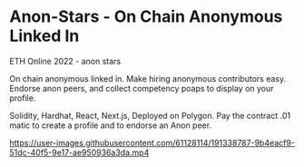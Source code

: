 # Anon-Stars - On Chain Anonymous Linked In 
ETH Online 2022 - anon stars

On chain anonymous linked in. Make hiring anonymous contributors easy. Endorse anon peers, and collect competency poaps to display on your profile. 

Solidity, Hardhat, React, Next.js, Deployed on Polygon. Pay the contract .01 matic to create a profile and to endorse an Anon peer.




https://user-images.githubusercontent.com/61128114/191338787-9b4eacf9-51dc-40f5-9e17-ae950936a3da.mp4



